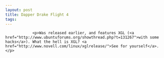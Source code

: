```yaml
---
layout: post
title: Dapper Drake Flight 4
tags:
---
```



                <p>Was released earlier, and features XGL (<a href="http://www.ubuntuforums.org/showthread.php?t=131267">with some hacks</a>). What the hell is XGL? <a href="http://www.novell.com/linux/xglrelease/">See for yourself</a>.</p>
